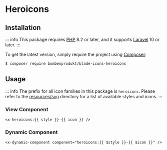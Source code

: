 # Heroicons

## Installation

::: info
This package requires [PHP](https://www.php.net/) 8.2 or later, and it supports [Laravel](https://laravel.com/) 10 or later.
:::

To get the latest version, simply require the project using [Composer](https://getcomposer.org/):

```bash
$ composer require bombenprodukt/blade-icons-heroicons
```

## Usage

::: info
The prefix for all icon families in this package is `heroicons`. Please refer to the [resources/svg](https://github.com/faustbrian/blade-icons-heroicons/tree/main/resources/svg) directory for a list of available styles and icons.
:::

### View Component

```blade
<x-heroicons:{{ style }}-{{ icon }} />
```

### Dynamic Component

```blade
<x-dynamic-component component="heroicons:{{ $style }}-{{ $icon }}" />
```

